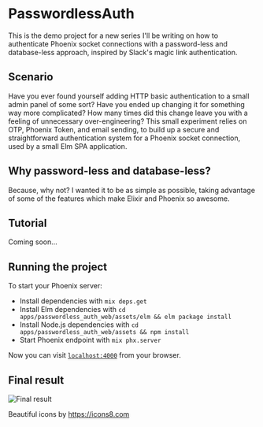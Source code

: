 # PasswordlessAuth
This is the demo project for a new series I'll be writing on how to authenticate Phoenix socket connections with a password-less and database-less approach, inspired by Slack's magic link authentication.

## Scenario
Have you ever found yourself adding HTTP basic authentication to a small admin panel of some sort? Have you ended up changing it for something way more complicated? How many times did this change leave you with a feeling of unnecessary over-engineering? This small experiment relies on OTP, Phoenix Token, and email sending, to build up a secure and straightforward authentication system for a Phoenix socket connection, used by a small Elm SPA application.

## Why password-less and database-less?
Because, why not? I wanted it to be as simple as possible, taking advantage of some of the features which make Elixir and Phoenix so awesome.

## Tutorial
Coming soon...

## Running the project
To start your Phoenix server:

  * Install dependencies with `mix deps.get`
  * Install Elm dependencies with `cd apps/passwordless_auth_web/assets/elm && elm package install`
  * Install Node.js dependencies with `cd apps/passwordless_auth_web/assets && npm install`
  * Start Phoenix endpoint with `mix phx.server`

Now you can visit [`localhost:4000`](http://localhost:4000) from your browser.

## Final result
![Final result](https://monosnap.com/image/5VUT424b4Hu9ITi8r1SGae7HQleCPT.png)

Beautiful icons by https://icons8.com
